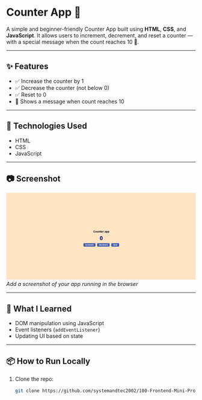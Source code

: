 
# Counter App 🧮

A simple and beginner-friendly Counter App built using **HTML**, **CSS**, and **JavaScript**. It allows users to increment, decrement, and reset a counter — with a special message when the count reaches 10 🎉.

---

## ✨ Features

- ✅ Increase the counter by 1
- ✅ Decrease the counter (not below 0)
- ✅ Reset to 0
- 🎉 Shows a message when count reaches 10

---



## 📁 Technologies Used

- HTML
- CSS
- JavaScript

---

## 📷 Screenshot

![App Screenshot](counter.png)  
*Add a screenshot of your app running in the browser*

---

## 🧠 What I Learned

- DOM manipulation using JavaScript
- Event listeners (`addEventListener`)
- Updating UI based on state

---

## 📦 How to Run Locally

1. Clone the repo:
   ```bash
   git clone https://github.com/systemandtec2002/100-Frontend-Mini-Projects.git
